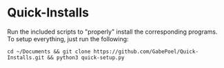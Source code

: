 # Quick-Installs

Run the included scripts to "properly" install the corresponding programs. To setup everything, just run the following:

`cd ~/Documents && git clone https://github.com/GabePoel/Quick-Installs.git && python3 quick-setup.py`
